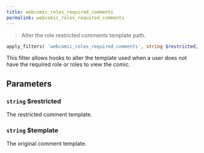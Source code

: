 ```yaml
---
title: webcomic_roles_required_comments
permalink: webcomic_roles_required_comments
---
```


> Alter the role restricted comments template path.

```php
apply_filters( 'webcomic_roles_required_comments', string $restricted, string $template )
```

This filter allows hooks to alter the template used when a user does not
have the required role or roles to view the comic.

## Parameters

### `string` $restricted
The restricted comment template.

### `string` $template
The original comment template.
